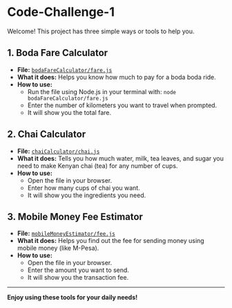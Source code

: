 # Code-Challenge-1

Welcome! This project has three simple ways or tools to help you.

## 1. Boda Fare Calculator
- **File:** [`bodaFareCalculator/fare.js`](bodaFareCalculator/fare.js)
- **What it does:** Helps you know how much to pay for a boda boda ride.  
- **How to use:**  
  - Run the file using Node.js in your terminal with: `node bodaFareCalculator/fare.js`
  - Enter the number of kilometers you want to travel when prompted.
  - It will show you the total fare.

## 2. Chai Calculator
- **File:** [`chaiCalculator/chai.js`](chaiCalculator/chai.js)
- **What it does:** Tells you how much water, milk, tea leaves, and sugar you need to make Kenyan chai (tea) for any number of cups.
- **How to use:**  
  - Open the file in your browser.
  - Enter how many cups of chai you want.
  - It will show you the ingredients you need.

## 3. Mobile Money Fee Estimator
- **File:** [`mobileMoneyEstimator/fee.js`](mobileMoneyEstimator/fee.js)
- **What it does:** Helps you find out the fee for sending money using mobile money (like M-Pesa).
- **How to use:**  
  - Open the file in your browser.
  - Enter the amount you want to send.
  - It will show you the transaction fee.

---

**Enjoy using these tools for your daily needs!**
